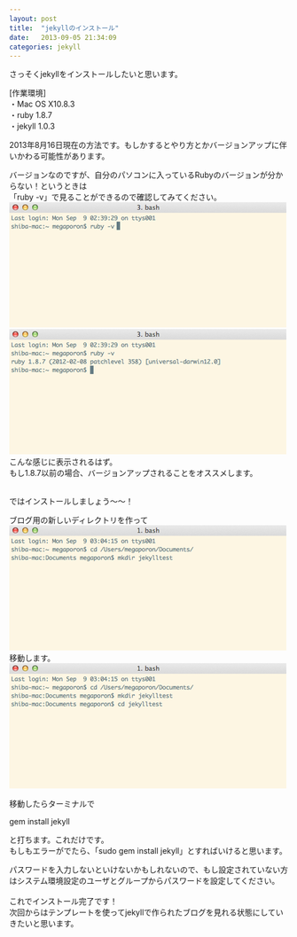 ```yaml
---
layout: post
title:  "jekyllのインストール"
date:   2013-09-05 21:34:09
categories: jekyll
---
```


さっそくjekyllをインストールしたいと思います。<br>

[作業環境]<br>
・Mac OS X10.8.3<br>
・ruby 1.8.7<br>
・jekyll 1.0.3<br>

2013年8月16日現在の方法です。もしかするとやり方とかバージョンアップに伴いかわる可能性があります。<br>

バージョンなのですが、自分のパソコンに入っているRubyのバージョンが分からない！というときは<br>
「ruby -v」で見ることができるので確認してみてください。<br>
<img src="/images/08.png" alt=""><br>
<img src="/images/09.png" alt=""><br>
こんな感じに表示されるはず。<br>
もし1.8.7以前の場合、バージョンアップされることをオススメします。
<br>
<br>

ではインストールしましょう〜〜！	

ブログ用の新しいディレクトリを作って<br>
<img src="/images/11.png" alt=""><br>
移動します。<br>
<img src="/images/12.png" alt=""><br>

移動したらターミナルで

gem install jekyll

と打ちます。これだけです。<br>
もしもエラーがでたら、「sudo gem install jekyll」とすればいけると思います。

パスワードを入力しないといけないかもしれないので、もし設定されていない方はシステム環境設定のユーザとグループからパスワードを設定してください。
<br>
<br>
これでインストール完了です！<br>
次回からはテンプレートを使ってjekyllで作られたブログを見れる状態にしていきたいと思います。	

